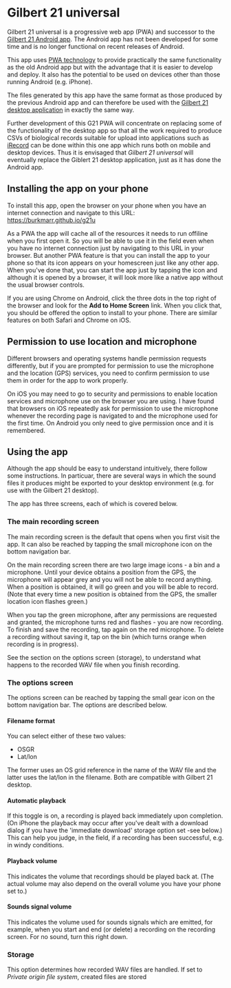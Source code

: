 # Gilbert 21 universal
Gilbert 21 universal is a progressive web app (PWA) and successor to the [Gilbert 21 Android app](https://github.com/burkmarr/G21App). The Android app has not been developed for some time and is no longer functional on recent releases of Android.

This app uses [PWA technology](https://developer.mozilla.org/en-US/docs/Web/Progressive_web_apps) to provide practically the same functionality as the old Android app but with the advantage that it is easier to develop and deploy. It also has the potential to be used on devices other than those running Android (e.g. iPhone).

The files generated by this app have the same format as those produced by the previous Android app and can therefore be used with the [Gilbert 21 desktop application](https://github.com/burkmarr/Gilbert21) in exactly the same way.

Further development of this G21 PWA will concentrate on replacing some of the functionality of the desktop app so that all the work required to produce CSVs of biological records suitable for upload into applications such as [iRecord](https://irecord.org.uk/) can be done within this one app which runs both on mobile and desktop devices. Thus it is envisaged that *Gilbert 21 universal* will eventually replace the Giblert 21 desktop application, just as it has done the Android app.

## Installing the app on your phone
To install this app, open the browser on your phone when you have an internet connection and navigate to this URL:
https://burkmarr.github.io/g21u

As a PWA the app will cache all of the resources it needs to run offiline when you first open it. So you will be able to use it in the field even when you have no internet connection just by navigating to this URL in your browser. But another PWA feature is that you can install the app to your phone so that its icon appears on your homescreen just like any other app. When you've done that, you can start the app just by tapping the icon and although it is opened by a browser, it will look more like a native app without the usual browser controls.

If you are using Chrome on Android, click the three dots in the top right of the browser and look for the **Add to Home Screen** link. When you click that, you should be offered the option to install to your phone. There are similar features on both Safari and Chrome on iOS.

## Permission to use location and microphone
Different browsers and operating systems handle permission requests differently, but if you are prompted for permission to use the microphone and the location (GPS) services, you need to confirm permission to use them in order for the app to work properly.

On iOS you may need to go to security and permissions to enable location services and microphone use on the browser you are using. I have found that browsers on iOS repeatedly ask for permission to use the microphone whenever the recording page is navigated to and the microphone used for the first time. On Android you only need to give permission once and it is remembered.

## Using the app
Although the app should be easy to understand intuitively, there follow some instructions. In particuar, there are several ways in which the sound files it produces might be exported to your desktop environment (e.g. for use with the Gilbert 21 desktop).

The app has three screens, each of which is covered below.

### The main recording screen
The main recording screen is the default that opens when you first visit the app. It can also be reached by tapping the small microphone icon on the bottom navigation bar.

On the main recording screen there are two large image icons - a bin and a microphone. Until your device obtains a position from the GPS, the microphone will appear grey and you will not be able to record anything. When a position is obtained, it will go green and you will be able to record. (Note that every time a new position is obtained from the GPS, the smaller location icon flashes green.)

When you tap the green microphone, after any permissions are requested and granted, the microphone turns red and flashes - you are now recording. To finish and save the recording, tap again on the red microphone. To delete a recording without saving it, tap on the bin (which turns orange when recording is in progress).

See the section on the options screen (storage), to understand what happens to the recorded WAV file when you finish recording.

### The options screen
The options screen can be reached by tapping the small gear icon on the bottom navigation bar. The options are described below.

#### Filename format
You can select either of these two values:
- OSGR
- Lat/lon

The former uses an OS grid reference in the name of the WAV file and the latter uses the lat/lon in the filename. Both are compatible with Gilbert 21 desktop.

#### Automatic playback
If this toggle is on, a recording is played back immediately upon completion. (On iPhone the playback may occur after you've dealt with a download dialog if you have the 'immediate download' storage option set -see below.) This can help you judge, in the field, if a recording has been successful, e.g. in windy conditions.

#### Playback volume
This indicates the volume that recordings should be played back at. (The actual volume may also depend on the overall volume you have your phone set to.) 

#### Sounds signal volume
This indicates the volume used for sounds signals which are emitted, for example, when you start and end (or delete) a recording on the recording screen. For no sound, turn this right down.

### Storage
This option determines how recorded WAV files are handled. If set to *Private origin file system*, created files are stored 



